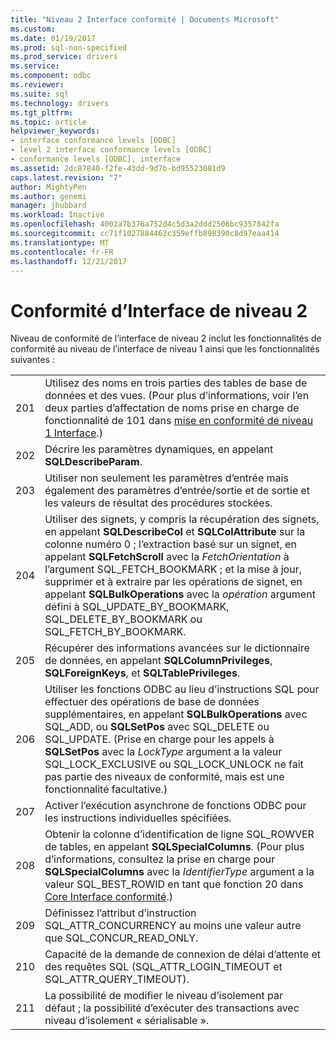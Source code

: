 ```yaml
---
title: "Niveau 2 Interface conformité | Documents Microsoft"
ms.custom: 
ms.date: 01/19/2017
ms.prod: sql-non-specified
ms.prod_service: drivers
ms.service: 
ms.component: odbc
ms.reviewer: 
ms.suite: sql
ms.technology: drivers
ms.tgt_pltfrm: 
ms.topic: article
helpviewer_keywords:
- interface conformance levels [ODBC]
- level 2 interface conformance levels [ODBC]
- conformance levels [ODBC], interface
ms.assetid: 2dc87840-f2fe-43dd-9d7b-bd95523081d9
caps.latest.revision: "7"
author: MightyPen
ms.author: genemi
manager: jhubbard
ms.workload: Inactive
ms.openlocfilehash: 4002a7b376a752d4c5d3a2ddd2506bc9357842fa
ms.sourcegitcommit: cc71f1027884462c359effb898390c8d97eaa414
ms.translationtype: MT
ms.contentlocale: fr-FR
ms.lasthandoff: 12/21/2017
---
```

# <a name="level-2-interface-conformance"></a>Conformité d’Interface de niveau 2
Niveau de conformité de l’interface de niveau 2 inclut les fonctionnalités de conformité au niveau de l’interface de niveau 1 ainsi que les fonctionnalités suivantes :  
  
|||  
|-|-|  
|201|Utilisez des noms en trois parties des tables de base de données et des vues. (Pour plus d’informations, voir l’en deux parties d’affectation de noms prise en charge de fonctionnalité de 101 dans [mise en conformité de niveau 1 Interface](../../../odbc/reference/develop-app/level-1-interface-conformance.md).)|  
|202|Décrire les paramètres dynamiques, en appelant **SQLDescribeParam**.|  
|203|Utiliser non seulement les paramètres d’entrée mais également des paramètres d’entrée/sortie et de sortie et les valeurs de résultat des procédures stockées.|  
|204|Utiliser des signets, y compris la récupération des signets, en appelant **SQLDescribeCol** et **SQLColAttribute** sur la colonne numéro 0 ; l’extraction basé sur un signet, en appelant **SQLFetchScroll** avec la *FetchOrientation* à l’argument SQL_FETCH_BOOKMARK ; et la mise à jour, supprimer et à extraire par les opérations de signet, en appelant **SQLBulkOperations** avec la *opération* argument défini à SQL_UPDATE_BY_BOOKMARK, SQL_DELETE_BY_BOOKMARK ou SQL_FETCH_BY_BOOKMARK.|  
|205|Récupérer des informations avancées sur le dictionnaire de données, en appelant **SQLColumnPrivileges**, **SQLForeignKeys**, et **SQLTablePrivileges**.|  
|206|Utiliser les fonctions ODBC au lieu d’instructions SQL pour effectuer des opérations de base de données supplémentaires, en appelant **SQLBulkOperations** avec SQL_ADD, ou **SQLSetPos** avec SQL_DELETE ou SQL_UPDATE. (Prise en charge pour les appels à **SQLSetPos** avec la *LockType* argument a la valeur SQL_LOCK_EXCLUSIVE ou SQL_LOCK_UNLOCK ne fait pas partie des niveaux de conformité, mais est une fonctionnalité facultative.)|  
|207|Activer l’exécution asynchrone de fonctions ODBC pour les instructions individuelles spécifiées.|  
|208|Obtenir la colonne d’identification de ligne SQL_ROWVER de tables, en appelant **SQLSpecialColumns**. (Pour plus d’informations, consultez la prise en charge pour **SQLSpecialColumns** avec la *IdentifierType* argument a la valeur SQL_BEST_ROWID en tant que fonction 20 dans [Core Interface conformité](../../../odbc/reference/develop-app/core-interface-conformance.md).)|  
|209|Définissez l’attribut d’instruction SQL_ATTR_CONCURRENCY au moins une valeur autre que SQL_CONCUR_READ_ONLY.|  
|210|Capacité de la demande de connexion de délai d’attente et des requêtes SQL (SQL_ATTR_LOGIN_TIMEOUT et SQL_ATTR_QUERY_TIMEOUT).|  
|211|La possibilité de modifier le niveau d’isolement par défaut ; la possibilité d’exécuter des transactions avec niveau d’isolement « sérialisable ».|
